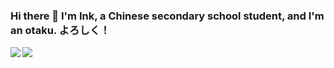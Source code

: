 ### Hi there 👋 I'm Ink, a Chinese secondary school student, and I'm an otaku. よろしく！

<a href="https://github.com/NicholasYang21">
  <img align="left" src="https://github-readme-stats.vercel.app/api?username=NicholasYang21" />
</a>
<a href="https://github.com/NicholasYang21">
  <img align="left" src="https://github-readme-stats.vercel.app/api/top-langs/?username=NicholasYang21" />
</a>
